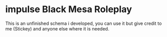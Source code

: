 
# impulse Black Mesa Roleplay
This is an unfinished schema i developed, you can use it but give credit to me (Stickey) and anyone else where it is needed.

 
